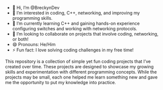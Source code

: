 - 👋 Hi, I’m @BreckynDev
- 👀 I’m interested in coding, C++, networking, and improving my programming skills.
- 🌱 I’m currently learning C++ and gaining hands-on experience configuring switches and working with networking protocols.
- 💞️ I’m looking to collaborate on projects that involve coding, networking, or both!
- 😄 Pronouns: He/Him
- ⚡ Fun fact: I love solving coding challenges in my free time!

This repository is a collection of simple yet fun coding projects that I’ve created over time. These projects are designed to showcase my growing skills and experimentation with different programming concepts. While the projects may be small, each one helped me learn something new and gave me the opportunity to put my knowledge into practice.
